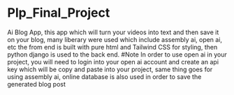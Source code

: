 # Plp_Final_Project
Ai Blog App, this app which will turn your videos into text and then save it on your blog, many liberary were used which include assembly ai, open ai, etc the from end is built with pure html and Tailwind CSS for styling, then python django is used to the back end.
#Note
In order to use open ai in your project, you will need to login into your open ai account and create an api key which will be copy and paste into your project, same thing goes for using 
assembly ai, online database is also used in order to save the generated blog post 
